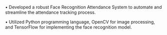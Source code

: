• Developed a robust Face Recognition Attendance System to automate and streamline the attendance tracking
process.

• Utilized Python programming language, OpenCV for image processing, and TensorFlow for implementing the
face recognition model.
